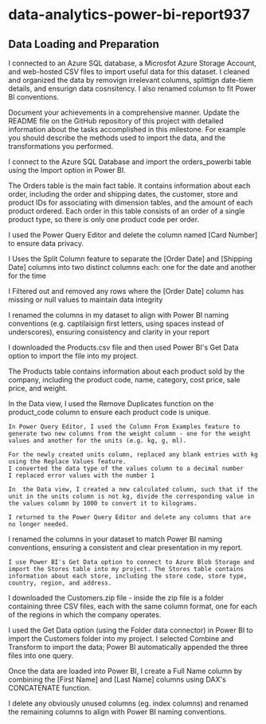 # data-analytics-power-bi-report937

## Data Loading and Preparation

I connected to an Azure SQL database, a Microsfot Azure Storage Account, and web-hosted CSV files to import useful data for this dataset. I cleaned and organized the data by removign irrelevant columns, splittign date-tiem details, and ensurign data cosnsitency. I also renamed columsn to fit Power BI conventions.

Document your achievements in a comprehensive manner. Update the README file on the GitHub repository of this project with detailed information about the tasks accomplished in this milestone. For example you should describe the methods used to import the data, and the transformations you performed. 


I connect to the Azure SQL Database and import the orders_powerbi table using the Import option in Power BI. 

The Orders table is the main fact table. It contains information about each order, including the order and shipping dates, the customer, store and product IDs for associating with dimension tables, and the amount of each product ordered. Each order in this table consists of an order of a single product type, so there is only one product code per order. 

I used the Power Query Editor and delete the column named [Card Number] to ensure data privacy.

I Uses the Split Column feature to separate the [Order Date] and [Shipping Date] columns into two distinct columns each: one for the date and another for the time

I Filtered out and removed any rows where the [Order Date] column has missing or null values to maintain data integrity

I renamed the columns in my dataset to align with Power BI naming conventions (e.g. captilaisign first letters, using spaces instead of underscores), ensuring consistency and clarity in your report



   I downloaded the Products.csv file  and then used Power BI's Get Data option to import the file into my project.

   The Products table contains information about each product sold by the company, including the product code, name, category, cost price, sale price, and weight.

In the Data view, I used the Remove Duplicates function on the product_code column to ensure each product code is unique.

    In Power Query Editor, I used the Column From Examples feature to generate two new columns from the weight column - one for the weight values and another for the units (e.g. kg, g, ml). 
    
    For the newly created units column, replaced any blank entries with kg using the Replace Values feature.
    I converted the data type of the values column to a decimal number
    I replaced error values with the number 1
    
    In  the Data view, I created a new calculated column, such that if the unit in the units column is not kg, divide the corresponding value in the values column by 1000 to convert it to kilograms.
    
    I returned to the Power Query Editor and delete any columns that are no longer needed.

I renamed the columns in your dataset to match Power BI naming conventions, ensuring a consistent and clear presentation in my report.



    I use Power BI's Get Data option to connect to Azure Blob Storage and import the Stores table into my project. The Stores table contains information about each store, including the store code, store type, country, region, and address.


    
I downloaded the Customers.zip file - inside the zip file is a folder containing three CSV files, each with the same column format, one for each of the regions in which the company operates.

I used the Get Data option (using the Folder data connector) in Power BI to import the Customers folder into my project. I selected Combine and Transform to import the data; Power BI automatically appended the three files into one query.

Once the data are loaded into Power BI, I create a Full Name column by combining the [First Name] and [Last Name] columns using DAX's CONCATENATE function.

I delete any obviously unused columns (eg. index columns) and renamed the remaining columns to align with Power BI naming conventions.

